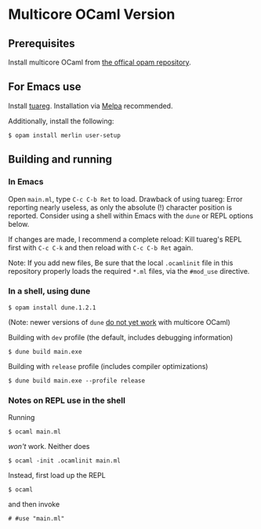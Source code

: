 # Multicore OCaml Version

## Prerequisites

Install multicore OCaml from [the offical opam repository](https://github.com/ocaml-multicore/multicore-opam).

## For Emacs use

Install [tuareg](https://github.com/ocaml/tuareg). Installation via [Melpa](https://melpa.org/)
recommended. 

Additionally, install the following:
```
$ opam install merlin user-setup 
```

## Building and running

### In Emacs

Open `main.ml`, type `C-c C-b Ret` to load. 
Drawback of using tuareg: Error reporting nearly useless, as only the
absolute (!) character position is reported.
Consider using a shell within Emacs with the `dune` or REPL options below.

If changes are made, I recommend a complete reload:
Kill tuareg's REPL first with `C-c C-k` and then 
reload with `C-c C-b Ret` again.

Note: If you add new files, Be sure that the local `.ocamlinit` 
file in this repository properly loads the required `*.ml` files,
via the `#mod_use` directive.

### In a shell, using dune

```
$ opam install dune.1.2.1
```

(Note: newer versions of `dune` [do not yet work](https://github.com/ocaml-multicore/ocaml-multicore/issues/234) with multicore OCaml)

Building with `dev` profile (the default, includes debugging information)

```
$ dune build main.exe
```

Building with `release` profile (includes compiler optimizations)

```
$ dune build main.exe --profile release
```

### Notes on REPL use in the shell

Running

``` 
$ ocaml main.ml
```

_won't_ work. Neither does

```
$ ocaml -init .ocamlinit main.ml
```

Instead, first load up the REPL

```
$ ocaml
```

and then invoke

```
# #use "main.ml"
```

